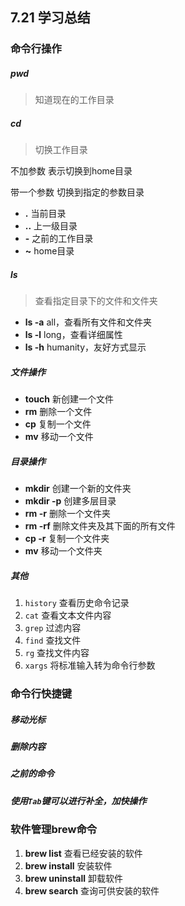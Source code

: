 ## 7.21 学习总结

### 命令行操作

##### pwd

> 知道现在的工作目录

##### cd

> 切换工作目录

不加参数 表示切换到home目录

带一个参数 切换到指定的参数目录

+  **.**   当前目录
+ **..**   上一级目录
+ **-**   之前的工作目录
+ **~**    home目录

##### ls

> 查看指定目录下的文件和文件夹

+ **ls -a**     all，查看所有文件和文件夹
+ **ls -l**      long，查看详细属性
+ **ls -h**    humanity，友好方式显示

##### 文件操作

+ **touch** 新创建一个文件
+ **rm**  删除一个文件
+ **cp**    复制一个文件
+ **mv**   移动一个文件

##### 目录操作

+ **mkdir**    创建一个新的文件夹
+ **mkdir -p**   创建多层目录
+ **rm -r**     删除一个文件夹
+ **rm -rf**    删除文件夹及其下面的所有文件
+ **cp -r**     复制一个文件夹
+ **mv**      移动一个文件夹

##### 其他

1. `history`  查看历史命令记录
2. `cat`    查看文本文件内容
3. `grep`    过滤内容
4. `find`    查找文件
5. `rg`     查找文件内容
6. `xargs`    将标准输入转为命令行参数

### 命令行快捷键

##### 移动光标

##### 删除内容

##### 之前的命令

##### 使用`Tab`键可以进行补全，加快操作

### 软件管理brew命令

1. **brew list**      查看已经安装的软件
2. **brew install**   安装软件
3. **brew uninstall**  卸载软件
4. **brew search**     查询可供安装的软件

